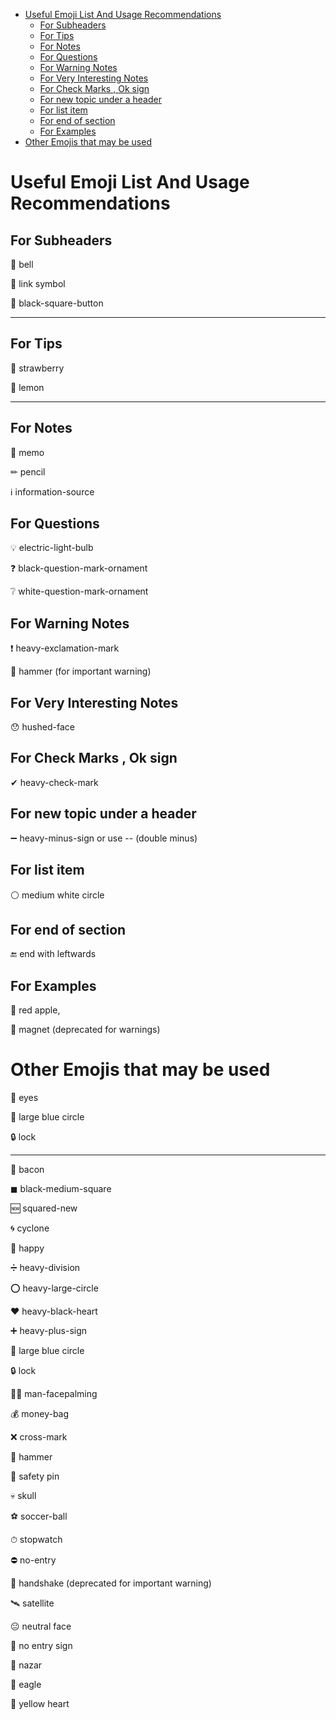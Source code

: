 
- [Useful Emoji List And Usage Recommendations](#useful-emoji-list-and-usage-recommendations)
  - [For Subheaders](#for-subheaders)
  - [For Tips](#for-tips)
  - [For Notes](#for-notes)
  - [For Questions](#for-questions)
  - [For Warning Notes](#for-warning-notes)
  - [For Very Interesting Notes](#for-very-interesting-notes)
  - [For Check Marks , Ok sign](#for-check-marks--ok-sign)
  - [For new topic under a header](#for-new-topic-under-a-header)
  - [For list item](#for-list-item)
  - [For end of section](#for-end-of-section)
  - [For Examples](#for-examples)
- [Other Emojis that may be used](#other-emojis-that-may-be-used)


# Useful Emoji List And Usage Recommendations

## For Subheaders

🔔 bell

🔗 link symbol

🔲 black-square-button

---

## For Tips

🍓 strawberry 

🍋 lemon

---

## For Notes

📝 memo 

✏ pencil 

ℹ information-source 


## For Questions

💡 electric-light-bulb

❓ black-question-mark-ornament

❔ white-question-mark-ornament


## For Warning Notes

❗ heavy-exclamation-mark  

🔨 hammer (for important warning)


## For Very Interesting Notes

😯 hushed-face


## For Check Marks , Ok sign

✔ heavy-check-mark


## For new topic under a header

➖ heavy-minus-sign or use -- (double minus)

## For list item

⚪ medium white circle

## For end of section

🔚 end with leftwards


## For Examples

🍎 red apple,

🧲 magnet (deprecated for warnings)


# Other Emojis that may be used

👀 eyes

🔵 large blue circle

🔒 lock

---

🥓 bacon

◼ black-medium-square

🆕 squared-new

🌀 cyclone

🙂 happy

➗ heavy-division

⭕ heavy-large-circle

❤ heavy-black-heart

➕ heavy-plus-sign

🔵 large blue circle

🔒 lock

🤦‍♂️ man-facepalming

💰 money-bag

❌ cross-mark

🔨 hammer

🧷 safety pin

💀 skull

⚽ soccer-ball

⏱ stopwatch

⛔ no-entry

🤝 handshake (deprecated for important warning)

🛰 satellite

😐 neutral face

🚫 no entry sign

🧿 nazar

🦅 eagle

💛 yellow heart



 